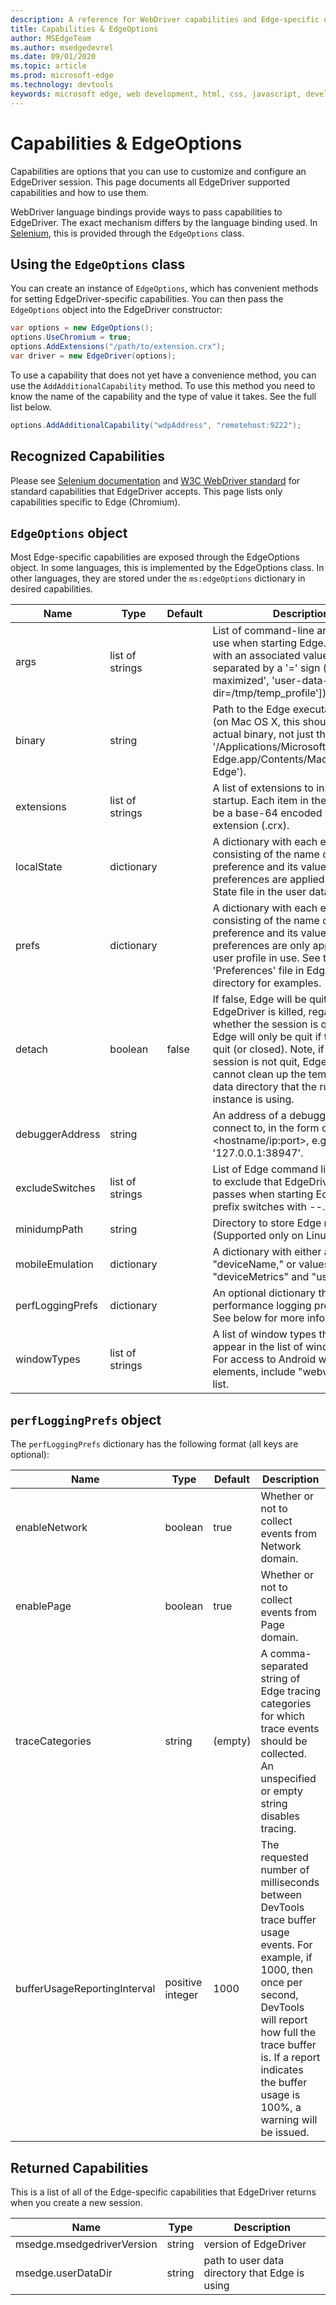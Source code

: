 ```yaml
---
description: A reference for WebDriver capabilities and Edge-specific options supported by EdgeDriver (Chromium).
title: Capabilities & EdgeOptions
author: MSEdgeTeam
ms.author: msedgedevrel
ms.date: 09/01/2020
ms.topic: article
ms.prod: microsoft-edge
ms.technology: devtools
keywords: microsoft edge, web development, html, css, javascript, developer, webdriver, selenium, testing, tools, automation, test
---
```


# Capabilities & EdgeOptions

Capabilities are options that you can use to customize and configure an EdgeDriver session. This page documents all EdgeDriver supported capabilities and how to use them.

WebDriver language bindings provide ways to pass capabilities to EdgeDriver. The exact mechanism differs by the language binding used. In [Selenium][Selenium], this is provided through the `EdgeOptions` class.

## Using the `EdgeOptions` class

You can create an instance of `EdgeOptions`, which has convenient methods for setting EdgeDriver-specific capabilities. You can then pass the `EdgeOptions` object into the EdgeDriver constructor:

```csharp
var options = new EdgeOptions();
options.UseChromium = true;
options.AddExtensions("/path/to/extension.crx");
var driver = new EdgeDriver(options);
```

To use a capability that does not yet have a convenience method, you can use the `AddAdditionalCapability` method. To use this method you need to know the name of the capability and the type of value it takes. See the full list below.

```csharp
options.AddAdditionalCapability("wdpAddress", "remotehost:9222");
```

## Recognized Capabilities

Please see [Selenium documentation][SeleniumDocumentation] and [W3C WebDriver standard][WebDriverSpec] for standard capabilities that EdgeDriver accepts. This page lists only capabilities specific to Edge (Chromium).

## `EdgeOptions` object

Most Edge-specific capabilities are exposed through the EdgeOptions object. In some languages, this is implemented by the EdgeOptions class. In other languages, they are stored under the `ms:edgeOptions` dictionary in desired capabilities.

| Name | Type | Default | Description |
|------|------|---------|-------------|
| args | list of strings | | List of command-line arguments to use when starting Edge. Arguments with an associated value should be separated by a '=' sign (e.g., ['start-maximized', 'user-data-dir=/tmp/temp_profile']). |
| binary | string | | Path to the Edge executable to use (on Mac OS X, this should be the actual binary, not just the app. e.g., '/Applications/Microsoft Edge.app/Contents/MacOS/Microsoft Edge'). |
| extensions | list of strings | | A list of extensions to install on startup. Each item in the list should be a base-64 encoded packed extension (.crx). |
| localState | dictionary | | A dictionary with each entry consisting of the name of the preference and its value. These preferences are applied to the Local State file in the user data folder. |
| prefs | dictionary | | A dictionary with each entry consisting of the name of the preference and its value. These preferences are only applied to the user profile in use. See the 'Preferences' file in Edge's user data directory for examples. |
| detach | boolean | false | If false, Edge will be quit when EdgeDriver is killed, regardless of whether the session is quit. If true, Edge will only be quit if the session is quit (or closed). Note, if true, and the session is not quit, EdgeDriver cannot clean up the temporary user data directory that the running Edge instance is using. |
| debuggerAddress | string | | An address of a debugger server to connect to, in the form of <hostname/ip:port>, e.g. '127.0.0.1:38947'. |
| excludeSwitches | list of strings | | List of Edge command line switches to exclude that EdgeDriver by default passes when starting Edge.  Do not prefix switches with --. |
| minidumpPath | string | | Directory to store Edge minidumps . (Supported only on Linux.) |
| mobileEmulation | dictionary | | A dictionary with either a value for "deviceName," or values for "deviceMetrics" and "userAgent". |
| perfLoggingPrefs | dictionary | | An optional dictionary that specifies performance logging preferences. See below for more information. |
| windowTypes | list of strings | | A list of window types that will appear in the list of window handles. For access to Android webview elements, include "webview" in this list. |

## `perfLoggingPrefs` object

The `perfLoggingPrefs` dictionary has the following format (all keys are optional):

| Name | Type | Default | Description |
|------|------|---------|-------------|
| enableNetwork | boolean | true | Whether or not to collect events from Network domain. |
| enablePage | boolean | true | Whether or not to collect events from Page domain. |
| traceCategories | string | (empty) | A comma-separated string of Edge tracing categories for which trace events should be collected. An unspecified or empty string disables tracing. |
| bufferUsageReportingInterval | positive integer | 1000 | The requested number of milliseconds between DevTools trace buffer usage events. For example, if 1000, then once per second, DevTools will report how full the trace buffer is. If a report indicates the buffer usage is 100%, a warning will be issued. |

## Returned Capabilities

This is a list of all of the Edge-specific capabilities that EdgeDriver returns when you create a new session.

| Name | Type | Description |
|------|------|-------------|
| msedge.msedgedriverVersion | string | version of EdgeDriver |
| msedge.userDataDir | string | path to user data directory that Edge is using |

[Selenium]: https://www.selenium.dev/
[SeleniumDocumentation]: https://www.selenium.dev/documentation
[WebDriverSpec]: https://www.w3.org/TR/webdriver/